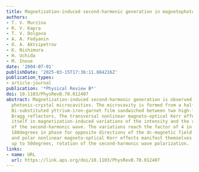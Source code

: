 ```yaml
---
title: Magnetization-induced second-harmonic generation in magnetophotonic crystals
authors:
- T. V. Murzina
- R. V. Kapra
- T. V. Dolgova
- A. A. Fedyanin
- O. A. Aktsipetrov
- K. Nishimura
- H. Uchida
- M. Inoue
date: '2004-07-01'
publishDate: '2025-03-15T17:36:11.884216Z'
publication_types:
- article-journal
publication: '*Physical Review B*'
doi: 10.1103/PhysRevB.70.012407
abstract: Magnetization-induced second-harmonic generation is observed in magnetic
  photonic-crystal microcavities. The microcavity is formed from a half-wavelength-thick
  Bi-substituted yttrium-iron-garnet film sandwiched between two high-finesse dielectric
  Bragg reflectors. The transversal nonlinear magneto-optical Kerr effect reveals
  itself in magnetization-induced variations of the intensity and the relative phase
  of the second-harmonic wave. The variations reach the factor of 4 in intensity and
  180degrees in phase for opposite directions of the dc-magnetic field. The longitudinal
  and polar nonlinear magneto-optical Kerr effects manifest themselves in the considerable,
  up to 50degrees, rotation of the second-harmonic wave polarization.
links:
- name: URL
  url: https://link.aps.org/doi/10.1103/PhysRevB.70.012407
---
```

